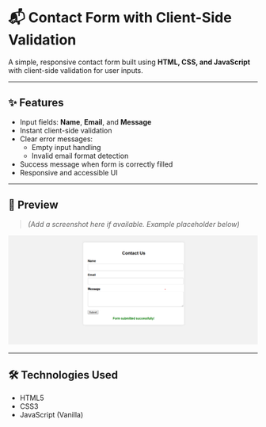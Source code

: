 # 📬 Contact Form with Client-Side Validation

A simple, responsive contact form built using **HTML, CSS, and JavaScript** with client-side validation for user inputs.

---

## ✨ Features

- Input fields: **Name**, **Email**, and **Message**
- Instant client-side validation
- Clear error messages:
  - Empty input handling
  - Invalid email format detection
- Success message when form is correctly filled
- Responsive and accessible UI

---

## 📸 Preview

> _(Add a screenshot here if available. Example placeholder below)_

![Contact Form Preview](/img.png)

---

## 🛠️ Technologies Used

- HTML5
- CSS3
- JavaScript (Vanilla)
